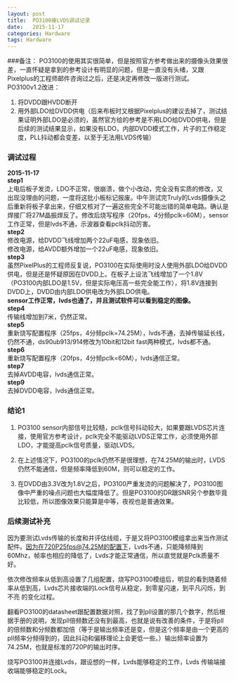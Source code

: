 ```yaml
---
layout: post
title:  PO3100接LVDS调试记录
date:   2015-11-17 
categories: Hardware
tags: Hardware
---
```


###备注：
PO3100的使用其实很简单，但是按照官方参考做出来的摄像头效果很差，一直怀疑是拿到的参考设计有明显的问题，但是一直没有头绪，又跟Pixelplus的工程师邮件咨询过之后，还是决定再修改一版进行测试。
PO3100v1.2改进：
1. 将DVDD跟HVDD断开
2. 用外部LDO给DVDD供电（后来布板时又根据Pixelplus的建议去掉了，测试结果证明外部LDO是必须的，虽然官方给的参考是不用LDO给DVDD供电，但是后续的测试结果显示，如果没有LDO，内部DVDD模式工作，片子的工作稳定度，PLL抖动都会变差，以至于无法用LVDS传输）

### 调试过程
**2015-11-17**<br>
**step1**<br>
上电后板子发烫，LDO不正常，很崩溃，做个小改动，完全没有实质的修改，又出现没理由的问题，一度将这批小板标记报废。中午测试完Truly的Lvds摄像头之后重新将板子拿出来，仔细又核对了一遍这些完全不可能出错的简单电路。确认是焊接厂将27M晶振焊反了。修改后烧写程序（20fps，4分频pclk=60M），sensor工作正常，但是lvds不通，示波器查看pclk抖动厉害。<br>
**step2**<br>
修改电源，给DVDD飞线增加两个22uF电感，现象依旧。<br>
修改电源，给AVDD额外增加一个22uF电感，现象依旧。<br>
**step3**<br>
虽然PixelPlus的工程师反复说，PO3100在实际使用时没人使用外部LDO给DVDD供电，但是还是怀疑原因在DVDD上。在板子上设法飞线增加了一个1.8V（PO3100内部LDO是1.5V，但是实际电压高一些完全能工作），将1.8V连接到DVDD上，DVDD由内部LDO供电改为外部LDO供电。<br>
 **sensor工作正常，lvds也通了，并且测试软件可以看到稳定的图像。**  
**step4**<br>
传输线增加到7米，仍然正常。  
**step5**<br>
重新烧写配置程序（25fps，4分频pclk=74.25M），lvds不通，去掉传输延长线，仍然不通，ds90ub913/914修改为10bit和12bit fast两种模式，lvds都不通。  
**step6**<br>
重新烧写配置程序（20fps，4分频pclk=60M），lvds通信正常。  
 **step7**<br>
去掉AVDD电容，lvds通信正常。  
**step9**<br>
去掉DVDD电容，lvds通信正常。  

### 结论1
1. PO3100 sensor内部信号比较糙，pclk信号抖动较大，如果要跟LVDS芯片连接，使用官方参考设计，pclk完全不能驱动LVDS正常工作，必须使用外部LDO，才能提高pclk信号质量，驱动LVDS。

2. 在上述情况下，PO3100的pclk仍然不是很理想，在74.25M的输出时，LVDS仍然不能通信，但是频率降低到60M，则可以稳定的工作。

3. 在DVDD由3.3V改为1.8V之后，PO3100严重发烫的问题解决了，PO3100图像中严重的噪点问题也大幅度降低了。但是PO3100的DR跟SNR另个参数毕竟比较低，所以图像效果只能算是中等，夜视也是普通效果。

### 后续测试补充
因为要测试Lvds传输的长度和并评估线缆，于是又将PO3100模组拿出来当作测试配件。因为在720P25fps@74.25M的配置下，Lvds不通，只能降频降到60Mhz，帧率也相应的降低了，Lvds才能正常通信，所以直觉就是Pclk质量不好。

依次修改频率从低到高设置了几组配置，烧写PO3100模组后，明显的看到随着频率从低到高，Lvds芯片接收端的Lock信号从稳定，到零星闪速，到平凡闪烁，到不亮 的变化过程。

翻看PO3100的datasheet跟配置数据对照，找了到pll设置的那几个数字，然后根据手册的说明，发现pll倍频数还没有到最高，也就是说有改善的条件，于是将pll的倍频数和分频数都加倍（等于是输出频率还是变，但是这个频率是由一个更高的pll频率分频得到的，因此抖动和偏移理论上会更低一些。）输出频率设置为74.25M，也就是标准的720P的输出时序。

烧写PO3100并连接Lvds，跟设想的一样，Lvds能够稳定的工作，Lvds 传输端接收端能够稳定的Lock。


